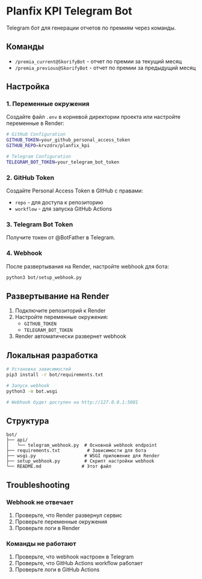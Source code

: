 # Planfix KPI Telegram Bot

Telegram бот для генерации отчетов по премиям через команды.

## Команды

- `/premia_current@SkorifyBot` - отчет по премии за текущий месяц
- `/premia_previous@SkorifyBot` - отчет по премии за предыдущий месяц

## Настройка

### 1. Переменные окружения

Создайте файл `.env` в корневой директории проекта или настройте переменные в Render:

```bash
# GitHub Configuration
GITHUB_TOKEN=your_github_personal_access_token
GITHUB_REPO=krvzdrv/planfix_kpi

# Telegram Configuration
TELEGRAM_BOT_TOKEN=your_telegram_bot_token
```

### 2. GitHub Token

Создайте Personal Access Token в GitHub с правами:
- `repo` - для доступа к репозиторию
- `workflow` - для запуска GitHub Actions

### 3. Telegram Bot Token

Получите токен от @BotFather в Telegram.

### 4. Webhook

После развертывания на Render, настройте webhook для бота:

```bash
python3 bot/setup_webhook.py
```

## Развертывание на Render

1. Подключите репозиторий к Render
2. Настройте переменные окружения:
   - `GITHUB_TOKEN`
   - `TELEGRAM_BOT_TOKEN`
3. Render автоматически развернет webhook

## Локальная разработка

```bash
# Установка зависимостей
pip3 install -r bot/requirements.txt

# Запуск webhook
python3 -m bot.wsgi

# Webhook будет доступен на http://127.0.0.1:5001
```

## Структура

```
bot/
├── api/
│   └── telegram_webhook.py  # Основной webhook endpoint
├── requirements.txt          # Зависимости для бота
├── wsgi.py                  # WSGI приложение для Render
├── setup_webhook.py         # Скрипт настройки webhook
└── README.md               # Этот файл
```

## Troubleshooting

### Webhook не отвечает

1. Проверьте, что Render развернул сервис
2. Проверьте переменные окружения
3. Проверьте логи в Render

### Команды не работают

1. Проверьте, что webhook настроен в Telegram
2. Проверьте, что GitHub Actions workflow работает
3. Проверьте логи в GitHub Actions
